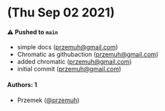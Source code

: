 # (Thu Sep 02 2021)

#### ⚠️ Pushed to `main`

- simple docs (przemuh@gmail.com)
- Chromatic as githubaction (przemuh@gmail.com)
- added chromatic (przemuh@gmail.com)
- initial commit (przemuh@gmail.com)

#### Authors: 1

- Przemek ([@przemuh](https://github.com/przemuh))
